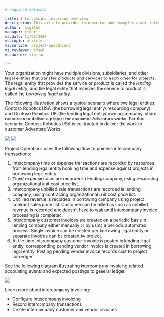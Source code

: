 ```yaml
---
# required metadata

title: Intercompany invoicing overview
description: This article provides information and examples about intercompany invoicing for projects.
author:  sigitac
manager: tfehr
ms.date: 11/05/2020 
ms.topic: article
ms.service: project-operations
ms.reviewer: kfend
ms.author: sigitac

---
```


Your organization might have multiple divisions, subsidiaries, and other legal entities that transfer products and services to each other for projects. The legal entity that provides the service or product is called the _lending legal entity_, and the legal entity that receives the service or product is called the _borrowing legal entity_.

The following illustration shows a typical scenario where two legal entities, Contoso Robotics USA (the borrowing legal entity/ resourcing company) and Contoso Robotics UK (the lending legal entity/ owning company) share resources to deliver a project for customer Adventure works. For this scenario, Contoso Robotics USA is contracted to deliver the work to customer Adventure Works.

![](RackMultipart20201119-4-1k494c8_html_49ac0cb03196381.gif) ![](RackMultipart20201119-4-1k494c8_html_cddd4772c20951a8.png)

Project Operations uses the following flow to process intercompany transactions:

1. Intercompany time or expense transactions are recorded by resources from lending legal entity booking time and expense against projects in borrowing legal entity.
2. Time/ expense costs are recorded in lending company, using resourcing organizational unit cost price list.
3. Intercompany unbilled sale transactions are recorded in lending company, using contracting organizational unit cost price list.
4. Unbilled revenue is recorded in borrowing company using project contract sales price list. Customer can be billed as soon as unbilled revenue is recorded and doesn&#39;t have to wait until intercompany invoice processing is completed.
5. Intercompany customer invoices are created on a periodic basis in lending company either manually or by using a periodic automated process. Single invoice can be created per borrowing legal entity or separate invoices can be created by project.
6. At the time Intercompany customer invoice is posted in lending legal entity, corresponding pending vendor invoice is created in borrowing legal entity. Posting pending vendor invoice records cost to project subledger.

See the following diagram illustrating intercompany invoicing related accounting events and expected postings to general ledger.

![](RackMultipart20201119-4-1k494c8_html_a7e6527e976415bb.png)

Learn more about intercompany invoicing:

- Configure intercompany invoicing
- Record intercompany transactions
- Create intercompany customer and vendor invoices

